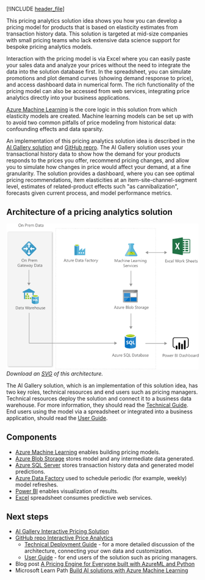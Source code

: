 
<!-- cSpell:ignore xlink -->



[!INCLUDE [header_file](../../../includes/sol-idea-header.md)]

This pricing analytics solution idea shows you how you can develop a pricing model for products that is based on elasticity estimates from transaction history data. This solution is targeted at mid-size companies with small pricing teams who lack extensive data science support for bespoke pricing analytics models.

Interaction with the pricing model is via Excel where you can easily paste your sales data and analyze your prices without the need to integrate the data into the solution database first. In the spreadsheet, you can simulate promotions and plot demand curves (showing demand response to price), and access dashboard data in numerical form. The rich functionality of the pricing model can also be accessed from web services, integrating price analytics directly into your business applications.

[Azure Machine Learning](/azure/machine-learning/overview-what-is-azure-ml) is the core logic in this solution from which elasticity models are created. Machine learning models can be set up with to avoid two common pitfalls of price modeling from historical data: confounding effects and data sparsity. 

An implementation of this pricing analytics solution idea is described in the [AI Gallery solution](https://gallery.azure.ai/Solution/Interactive-Price-Analytics) and [GitHub repro](https://github.com/Azure/cortana-intelligence-price-analytics). The AI Gallery solution uses your transactional history data to show how the demand for your products responds to the prices you offer, recommend pricing changes, and allow you to simulate how changes in price would affect your demand, at a fine granularity. The solution provides a dashboard, where you can see optimal pricing recommendations, item elasticities at an item-site-channel-segment level, estimates of related-product effects such "as cannibalization", forecasts given current process, and model performance metrics.

## Architecture of a pricing analytics solution

![Architecture diagram: overview of components for a pricing analytics solution using machine learning.](../media/interactive-price-analytics.png)
*Download an [SVG](../media/interactive-price-analytics.svg) of this architecture.*

The AI Gallery solution, which is an implementation of this solution idea, has two key roles, technical resources and end users such as pricing managers. Technical resources deploy the solution and connect it to a business data warehouse. For more information, they should read the [Technical Guide](https://github.com/Azure/cortana-intelligence-price-analytics/blob/master/Technical%20Deployment%20Guide/TechnicalDeploymentGuide.md). End users using the model via a spreadsheet or integrated into a business application, should read the [User Guide](https://github.com/Azure/cortana-intelligence-price-analytics/blob/master/User%20Guide/UserGuide.md).

## Components

- [Azure Machine Learning](https://azure.microsoft.com/services/machine-learning) enables building pricing models.
- [Azure Blob Storage](https://azure.microsoft.com/services/storage/blobs/) stores model and any intermediate data generated.
- [Azure SQL Server](https://azure.microsoft.com/products/azure-sql/database/) stores transaction history data and generated model predictions.
- [Azure Data Factory](https://azure.microsoft.com/services/data-factory/) used to schedule periodic (for example, weekly) model refreshes.
- [Power BI](https://powerbi.microsoft.com/what-is-power-bi/) enables visualization of results.
- [Excel](https://www.microsoft.com/microsoft-365/excel) spreadsheet consumes predictive web services.

## Next steps

- [AI Gallery Interactive Pricing Solution](https://gallery.azure.ai/Solution/Interactive-Price-Analytics)
- [GitHub repo Interactive Price Analytics](https://github.com/Azure/cortana-intelligence-price-analytics)
  - [Technical Deployment Guide](https://github.com/Azure/cortana-intelligence-price-analytics/blob/master/Technical%20Deployment%20Guide/TechnicalDeploymentGuide.md) - for a more detailed discussion of the architecture, connecting your own data and customization.
  - [User Guide](https://github.com/Azure/cortana-intelligence-price-analytics/blob/master/User%20Guide/UserGuide.md) - for end users of the solution such as pricing managers.
- Blog post [A Pricing Engine for Everyone built with AzureML and Python](https://docs.microsoft.com/archive/blogs/intel/building-a-pricing-engine-using-azureml-and-python)
- Microsoft Learn Path [Build AI solutions with Azure Machine Learning](/learn/paths/build-ai-solutions-with-azure-ml-service/)
